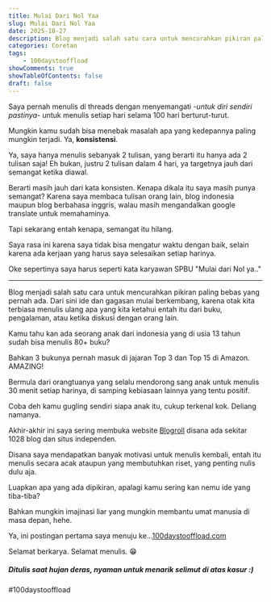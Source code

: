 ```yaml
---
title: Mulai Dari Nol Yaa
slug: Mulai Dari Nol Yaa
date: 2025-10-27
description: Blog menjadi salah satu cara untuk mencurahkan pikiran paling bebas yang pernah ada. Dari sini ide dan gagasan mulai berkembang
categories: Coretan
tags:
    - 100daystooffload
showComments: true
showTableOfContents: false
draft: false
---
```



Saya pernah menulis di threads dengan menyemangati -*untuk diri sendiri pastinya*- untuk menulis setiap hari selama 100 hari berturut-turut.

Mungkin kamu sudah bisa menebak masalah apa yang kedepannya paling mungkin terjadi. Ya, **konsistensi**.

Ya, saya hanya menulis sebanyak 2 tulisan, yang berarti itu hanya ada 2 tulisan saja! 
Eh bukan, justru 2 tulisan dalam 4 hari, ya targetnya jauh dari semangat ketika diawal.

Berarti masih jauh dari kata konsisten. Kenapa dikala itu saya masih punya semangat? Karena saya membaca tulisan orang lain, blog indonesia maupun blog berbahasa inggris, walau masih mengandalkan google translate untuk memahaminya.

Tapi sekarang entah kenapa, semangat itu hilang.

Saya rasa ini karena saya tidak bisa mengatur waktu dengan baik, selain karena ada kerjaan yang harus saya selesaikan setiap harinya.

Oke sepertinya saya harus seperti kata karyawan SPBU "Mulai dari Nol ya.." 
***
Blog menjadi salah satu cara untuk mencurahkan pikiran paling bebas yang pernah ada. Dari sini ide dan gagasan mulai berkembang, karena otak kita terbiasa menulis ulang apa yang kita ketahui entah itu dari buku, pengalaman, atau ketika diskusi dengan orang lain.

Kamu tahu kan ada seorang anak dari indonesia yang di usia 13 tahun sudah bisa menulis 80+ buku?

Bahkan 3 bukunya pernah masuk di jajaran Top 3 dan Top 15 di Amazon. AMAZING!

Bermula dari orangtuanya yang selalu mendorong sang anak untuk menulis 30 menit setiap harinya, di samping kebiasaan lainnya yang tentu positif.

Coba deh kamu gugling sendiri siapa anak itu, cukup terkenal kok. Deliang namanya.

Akhir-akhir ini saya sering membuka website [Blogroll](https://blogroll.org) disana ada sekitar 1028 blog dan situs independen.

Disana saya mendapatkan banyak motivasi untuk menulis kembali, entah itu menulis secara acak ataupun yang membutuhkan riset, yang penting nulis dulu aja.

Luapkan apa yang ada dipikiran, apalagi kamu sering kan nemu ide yang tiba-tiba?

Bahkan mungkin imajinasi liar yang mungkin membantu umat manusia di masa depan, hehe.

Ya, ini postingan pertama saya menuju ke...[100daystooffload.com](https://100daystooffload.com)

Selamat berkarya. Selamat menulis. 😁

##### *Ditulis saat hujan deras, nyaman untuk menarik selimut di atas kasur :)* 

#100daystooffload 